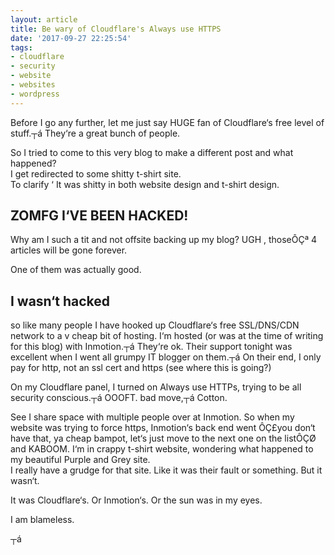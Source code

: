 ```yaml
---
layout: article
title: Be wary of Cloudflare's Always use HTTPS
date: '2017-09-27 22:25:54'
tags:
- cloudflare
- security
- website
- websites
- wordpress
---
```



Before I go any further, let me just say HUGE fan of Cloudflare‘s free level of stuff.┬á They‘re a great bunch of people.

So I tried to come to this very blog to make a different post and what happened?  
 I get redirected to some shitty t-shirt site.  
 To clarify ‘ It was shitty in both website design and t-shirt design.


## ZOMFG I‘VE BEEN HACKED!

Why am I such a tit and not offsite backing up my blog? UGH , thoseÔÇª 4 articles will be gone forever.

One of them was actually good.


## I wasn‘t hacked

so like many people I have hooked up Cloudflare‘s free SSL/DNS/CDN network to a v cheap bit of hosting. I‘m hosted (or was at the time of writing for this blog) with Inmotion.┬á They‘re ok. Their support tonight was excellent when I went all grumpy IT blogger on them.┬á On their end, I only pay for http, not an ssl cert and https (see where this is going?)

On my Cloudflare panel, I turned on Always use HTTPs, trying to be all security conscious.┬á OOOFT. bad move,┬á Cotton.

See I share space with multiple people over at Inmotion. So when my website was trying to force https, Inmotion‘s back end went ÔÇ£you don‘t have that, ya cheap bampot, let‘s just move to the next one on the listÔÇØ and KABOOM. I‘m in crappy t-shirt website, wondering what happened to my beautiful Purple and Grey site.  
 I really have a grudge for that site. Like it was their fault or something. But it wasn‘t.

It was Cloudflare‘s. Or Inmotion‘s. Or the sun was in my eyes.

I am blameless.

┬á


